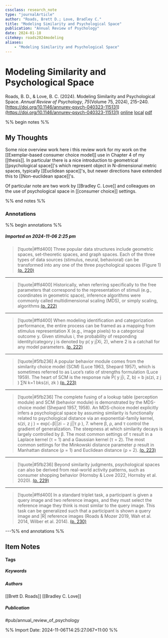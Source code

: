 ```yaml
---
cssclass: research_note
type: "journalArticle"
author: "Roads, Brett D.; Love, Bradley C."
title: "Modeling Similarity and Psychological Space"
publication: "Annual Review of Psychology"
date: 2024-01-18
citekey: roads2024modeling
aliases: 
    - "Modeling Similarity and Psychological Space"
---
```


# Modeling Similarity and Psychological Space

Roads, B. D., & Love, B. C. (2024). Modeling Similarity and Psychological Space. _Annual Review of Psychology_, _75_(Volume 75, 2024), 215–240. [https://doi.org/10.1146/annurev-psych-040323-115131](https://doi.org/10.1146/annurev-psych-040323-115131)
[online](http://zotero.org/users/7162438/items/FHDT88IP) [local](zotero://select/library/items/FHDT88IP) [pdf](file:///home/gjc216/Zotero/storage/DKDZMJT5/Roads%20and%20Love%20-%202024%20-%20Modeling%20Similarity%20and%20Psychological%20Space.pdf)
 
 
%% begin notes %%

## My Thoughts

Some nice overview work here i this review work for my work on the [[Exemplar-based consumer choice model]] use in Chapter 4 of my [[thesis]]. In particular there is a nice introduction to geometrical [[psychological space]]'s which represent object in N-dimensional metric spaces, typically [[Euclidean space]]'s, but newer directions have extended this to [[Non-euclidean space]]'s.

Of particular note are two work by [[Bradley C. Love]] and colleagues on the use of psychological space in [[consumer choice]] settings.

%% end notes %%

### Annotations

%% begin annotations %%

##### Imported on 2024-11-06 2:25 pm
>[!quote|#ffd400]
>Three popular data structures include geometric spaces, set-theoretic spaces, and graph spaces. Each of the three types of data sources (stimulus, neural, behavioral) can be transformed into any one of the three psychological spaces (Figure 1) [(p. 220)](zotero://open-pdf/library/items/DKDZMJT5?page=220&annotation=FN6XUR4Z)

---
>[!quote|#ffd400]
>Historically, when referring specifically to the free parameters that correspond to the representation of stimuli (e.g., coordinates in geometric space), inference algorithms were commonly called multidimensional scaling (MDS), or simply scaling, algorithms [(p. 222)](zotero://open-pdf/library/items/DKDZMJT5?page=222&annotation=WVPJMP9U)

---
>[!quote|#ffd400]
>When modeling identification and categorization performance, the entire process can be framed as a mapping from stimulus representation X (e.g., image pixels) to a categorical outcome y. Given stimulus i, the probability of responding identity/category j is denoted by p( y j|Xi, 2), where 2 is a catchall for any model parameters. [(p. 222)](zotero://open-pdf/library/items/DKDZMJT5?page=222&annotation=8DKL4IJV)

---
>[!quote|#5fb236]
>A popular behavior module comes from the similarity choice model (SCM) (Luce 1963, Shepard 1957), which is sometimes referred to as Luce’s ratio of strengths formulation (Luce 1959). The heart of SCM is the response rule  P( y j|i, Z, b) = b js(zi, z j )  ∑N  k=1 bks(zi, zk ) [(p. 223)](zotero://open-pdf/library/items/DKDZMJT5?page=223&annotation=J3LIJUUZ)

---
>[!quote|#5fb236]
>The complete fusing of a lookup table (perception module) and SCM (behavior module) is demonstrated by the MDS-choice model (Shepard 1957, 1958). An MDS-choice model explicitly infers a psychological space by assuming similarity is functionally related to psychological distance via an exponential-family kernel,  s(zi, z j  ) = exp(−β||zi − z j||τ  ρ  ), 7.  where β, ρ, and τ control the gradient of generalization. The steepness at which similarity decays is largely controlled by β. The most common settings of τ result in a Laplace kernel (τ = 1) and a Gaussian kernel (τ = 2). The most common settings for the Minkowski distance parameter ρ result in Manhattan distance (ρ = 1) and Euclidean distance (ρ = 2). [(p. 223)](zotero://open-pdf/library/items/DKDZMJT5?page=223&annotation=ZRWJ44LN)

---
>[!quote|#5fb236]
>Beyond similarity judgments, psychological spaces can also be derived from real-world activity patterns, such as consumer shopping behavior (Hornsby & Love 2022, Hornsby et al. 2020). [(p. 229)](zotero://open-pdf/library/items/DKDZMJT5?page=229&annotation=9PF8EPZ2)

---
>[!quote|#ffd400]
>In a standard triplet task, a participant is given a query image and two reference images, and they must select the reference image they think is most similar to the query image. This task can be generalized such that a participant is shown a query image and |R| reference images (Roads & Mozer 2019, Wah et al. 2014, Wilber et al. 2014). [(p. 230)](zotero://open-pdf/library/items/DKDZMJT5?page=230&annotation=DU9EAZYP)

---%% end annotations %%

## Item Notes

#### Tags

##### Keywords


##### Authors

[[Brett D. Roads]] [[Bradley C. Love]]

##### Publication

#pub/annual_review_of_psychology


%% Import Date: 2024-11-06T14:25:27.067+11:00 %%
